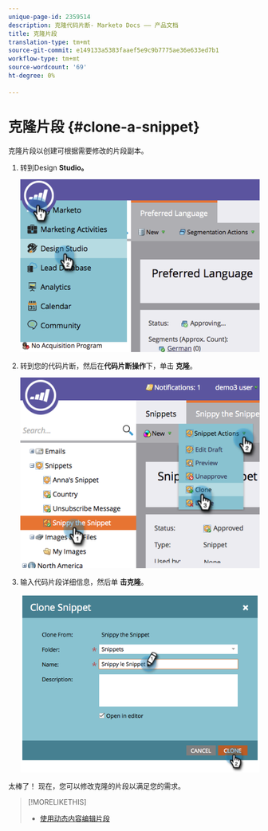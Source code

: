 ```yaml
---
unique-page-id: 2359514
description: 克隆代码片断- Marketo Docs —— 产品文档
title: 克隆片段
translation-type: tm+mt
source-git-commit: e149133a5383faaef5e9c9b7775ae36e633ed7b1
workflow-type: tm+mt
source-wordcount: '69'
ht-degree: 0%

---
```



# 克隆片段 {#clone-a-snippet}

克隆片段以创建可根据需要修改的片段副本。

1. 转到Design **Studio。**

   ![](assets/image2014-9-16-10-3a32-3a36.png)

1. 转到您的代码片断，然后在**代码片断操作**下，单击 **克隆**。

   ![](assets/image2014-9-16-10-3a32-3a44.png)

1. 输入代码片段详细信息，然后单 **击克隆**。

   ![](assets/image2014-9-16-10-3a32-3a53.png)

太棒了！ 现在，您可以修改克隆的片段以满足您的需求。

>[!MORELIKETHIS]
>
>* [使用动态内容编辑片段](edit-snippets-with-dynamic-content.md)

>



